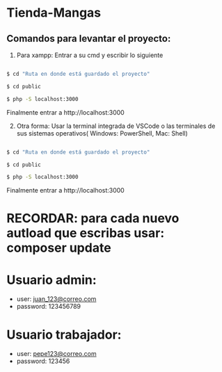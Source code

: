 # Tienda-Mangas
## Comandos para levantar el proyecto:

1. Para xampp: Entrar a su cmd y escribir lo siguiente

```bash

$ cd "Ruta en donde está guardado el proyecto"

$ cd public

$ php -S localhost:3000

```
Finalmente entrar a http://localhost:3000

2. Otra forma: Usar la terminal integrada de VSCode o las terminales de sus sistemas operativos( Windows: PowerShell, Mac: Shell)

```bash

$ cd "Ruta en donde está guardado el proyecto"

$ cd public

$ php -S localhost:3000

```
Finalmente entrar a http://localhost:3000

# RECORDAR: para cada nuevo autload que escribas usar: composer update

# Usuario admin:

- user: juan_123@correo.com
- password: 123456789

# Usuario trabajador:

- user: pepe123@correo.com
- password: 123456
